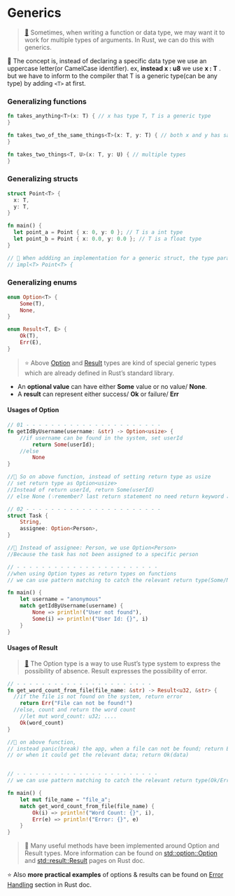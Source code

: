# Generics

> [📖](https://doc.rust-lang.org/beta/book/first-edition/generics.html) Sometimes, when writing a function or data type, we may want it to work for multiple types of arguments. In Rust, we can do this with generics.

💭 The concept is, instead of declaring a specific data type we use an uppercase letter(or CamelCase identifier). ex, **instead x : u8** we use **x : T** . but we have to inform to the compiler that T is a generic type(can be any type) by adding `<T>` at first.

### Generalizing functions

```rust
fn takes_anything<T>(x: T) { // x has type T, T is a generic type
}

fn takes_two_of_the_same_things<T>(x: T, y: T) { // both x and y has same type
}

fn takes_two_things<T, U>(x: T, y: U) { // multiple types
}
```

### Generalizing structs

```rust
struct Point<T> {
  x: T,
  y: T,
}

fn main() {
  let point_a = Point { x: 0, y: 0 }; // T is a int type
  let point_b = Point { x: 0.0, y: 0.0 }; // T is a float type
}

// 🔎 When addding an implementation for a generic struct, the type parameters should be declared after the impl as well
// impl<T> Point<T> {
```

### Generalizing enums

```rust
enum Option<T> {
    Some(T),
    None,
}

enum Result<T, E> {
    Ok(T),
    Err(E),
}
```

> ⭐️ Above [Option](https://doc.rust-lang.org/std/option/index.html) and [Result](https://doc.rust-lang.org/std/result/index.html) types are kind of special generic types which are already defined in Rust’s standard library. 
  * An **optional value** can have either **Some** value or no value/ **None**.
  * A **result** can represent either success/ **Ok** or failure/ **Err**

 #### Usages of Option
 
```rust
// 01 - - - - - - - - - - - - - - - - - - - - - -
fn getIdByUsername(username: &str) -> Option<usize> {
    //if username can be found in the system, set userId
        return Some(userId);
    //else
        None
}

//💭 So on above function, instead of setting return type as usize
// set return type as Option<usize>
//Instead of return userId, return Some(userId)
// else None (💡remember? last return statement no need return keyword and ending ;)

// 02 - - - - - - - - - - - - - - - - - - - - - -
struct Task {
    String,
    assignee: Option<Person>,
}

//💭 Instead of assignee: Person, we use Option<Person>
//Because the task has not been assigned to a specific person

// - - - - - - - - - - - - - - - - - - - - - - -
//when using Option types as return types on functions
// we can use pattern matching to catch the relevant return type(Some/None) when calling them

fn main() {
    let username = "anonymous"
    match getIdByUsername(username) {
        None => println!("User not found"),
        Some(i) => println!("User Id: {}", i)
    }
}
```

 #### Usages of Result
 
> [📖](https://doc.rust-lang.org/book/first-edition/error-handling.html) The Option type is a way to use Rust’s type system to express the possibility of absence. Result expresses the possibility of error.

```rust
// - - - - - - - - - - - - - - - - - - - - - -
fn get_word_count_from_file(file_name: &str) -> Result<u32, &str> {
  //if the file is not found on the system, return error
    return Err("File can not be found!")
  //else, count and return the word count
    //let mut word_count: u32; ....
    Ok(word_count)
}

//💭 on above function,
// instead panic(break) the app, when a file can not be found; return Err(something)
// or when it could get the relevant data; return Ok(data)


// - - - - - - - - - - - - - - - - - - - - - - -
// we can use pattern matching to catch the relevant return type(Ok/Err) when calling it

fn main() {
    let mut file_name = "file_a";
    match get_word_count_from_file(file_name) {
        Ok(i) => println!("Word Count: {}", i),
        Err(e) => println!("Error: {}", e)
    }
}
```


> 🔎 Many useful methods have been implemented around Option and Result types. More information can be found on [std::option::Option](https://doc.rust-lang.org/std/option/enum.Option.html) and [std::result::Result](https://doc.rust-lang.org/std/result/enum.Result.html) pages on Rust doc.

⭐️ Also **more practical examples** of options & results can be found on [Error Handling](https://doc.rust-lang.org/book/first-edition/error-handling.html) section in  Rust doc.
